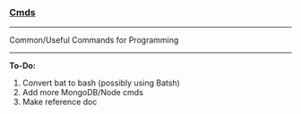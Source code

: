 ### [Cmds](https://github.com/Sondro/Cmds) 

--------------------------------------------------

Common/Useful Commands for Programming 

--------------------------------------------------

**To-Do:**
1. Convert bat to bash (possibly using Batsh)
2. Add more MongoDB/Node cmds
3. Make reference doc
